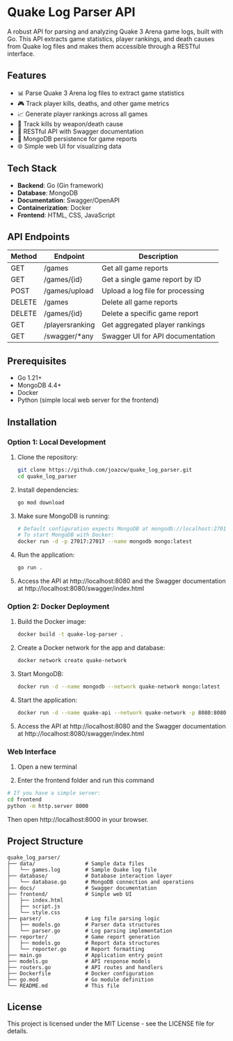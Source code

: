 # Quake Log Parser API

A robust API for parsing and analyzing Quake 3 Arena game logs, built with Go. This API extracts game statistics, player rankings, and death causes from Quake log files and makes them accessible through a RESTful interface.

## Features

- 📊 Parse Quake 3 Arena log files to extract game statistics
- 🎮 Track player kills, deaths, and other game metrics
- 📈 Generate player rankings across all games
- 🔫 Track kills by weapon/death cause
- 🚀 RESTful API with Swagger documentation
- 💾 MongoDB persistence for game reports
- 🌐 Simple web UI for visualizing data

## Tech Stack

- **Backend**: Go (Gin framework)
- **Database**: MongoDB
- **Documentation**: Swagger/OpenAPI
- **Containerization**: Docker
- **Frontend**: HTML, CSS, JavaScript

## API Endpoints

| Method | Endpoint          | Description                                       |
|--------|-------------------|---------------------------------------------------|
| GET    | /games            | Get all game reports                              |
| GET    | /games/{id}       | Get a single game report by ID                    |
| POST   | /games/upload     | Upload a log file for processing                  |
| DELETE | /games            | Delete all game reports                           |
| DELETE | /games/{id}       | Delete a specific game report                     |
| GET    | /playersranking   | Get aggregated player rankings                    |
| GET    | /swagger/*any     | Swagger UI for API documentation                  |

## Prerequisites

- Go 1.21+ 
- MongoDB 4.4+ 
- Docker 
- Python (simple local web server for the frontend)

## Installation

### Option 1: Local Development

1. Clone the repository:
   ```bash
   git clone https://github.com/joazcw/quake_log_parser.git
   cd quake_log_parser
   ```

2. Install dependencies:
   ```bash
   go mod download
   ```

3. Make sure MongoDB is running:
   ```bash
   # Default configuration expects MongoDB at mongodb://localhost:27017
   # To start MongoDB with Docker:
   docker run -d -p 27017:27017 --name mongodb mongo:latest
   ```

4. Run the application:
   ```bash
   go run .
   ```

5. Access the API at http://localhost:8080 and the Swagger documentation at http://localhost:8080/swagger/index.html

### Option 2: Docker Deployment

1. Build the Docker image:
   ```bash
   docker build -t quake-log-parser .
   ```

2. Create a Docker network for the app and database:
   ```bash
   docker network create quake-network
   ```

3. Start MongoDB:
   ```bash
   docker run -d --name mongodb --network quake-network mongo:latest
   ```

4. Start the application:
   ```bash
   docker run -d --name quake-api --network quake-network -p 8080:8080 -e MONGO_URI='mongodb://mongodb:27017' quake-log-parser
   ```

5. Access the API at http://localhost:8080 and the Swagger documentation at http://localhost:8080/swagger/index.html

### Web Interface

1. Open a new terminal

2. Enter the frontend folder and run this command 
```bash
# If you have a simple server:
cd frontend
python -m http.server 8000
```
Then open http://localhost:8000 in your browser.



## Project Structure

```
quake_log_parser/
├── data/                # Sample data files
│   └── games.log        # Sample Quake log file
├── database/            # Database interaction layer
│   └── database.go      # MongoDB connection and operations
├── docs/                # Swagger documentation
├── frontend/            # Simple web UI
│   ├── index.html
│   ├── script.js
│   └── style.css
├── parser/              # Log file parsing logic
│   ├── models.go        # Parser data structures
│   └── parser.go        # Log parsing implementation
├── reporter/            # Game report generation
│   ├── models.go        # Report data structures
│   └── reporter.go      # Report formatting
├── main.go              # Application entry point
├── models.go            # API response models
├── routers.go           # API routes and handlers
├── Dockerfile           # Docker configuration
├── go.mod               # Go module definition
└── README.md            # This file
```

## License

This project is licensed under the MIT License - see the LICENSE file for details.
